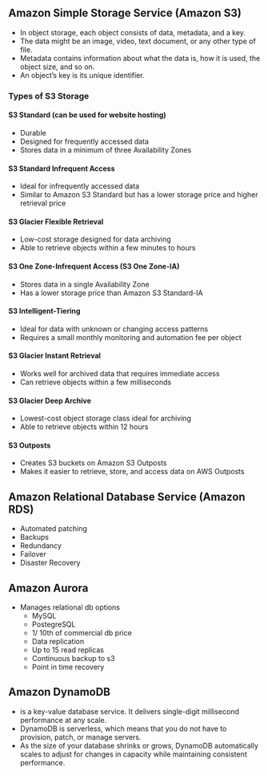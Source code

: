 ## Amazon Simple Storage Service (Amazon S3)
- In object storage, each object consists of data, metadata, and a key.
- The data might be an image, video, text document, or any other type of file.
- Metadata contains information about what the data is, how it is used, the object size, and so on. 
- An object’s key is its unique identifier.

### Types of S3 Storage

#### S3 Standard (can be used for website hosting)
- Durable
- Designed for frequently accessed data
- Stores data in a minimum of three Availability Zones

#### S3 Standard Infrequent Access
- Ideal for infrequently accessed data
- Similar to Amazon S3 Standard but has a lower storage price and higher retrieval price

#### S3 Glacier Flexible Retrieval
- Low-cost storage designed for data archiving
- Able to retrieve objects within a few minutes to hours

#### S3 One Zone-Infrequent Access (S3 One Zone-IA)
- Stores data in a single Availability Zone
- Has a lower storage price than Amazon S3 Standard-IA

#### S3 Intelligent-Tiering
- Ideal for data with unknown or changing access patterns
- Requires a small monthly monitoring and automation fee per object

#### S3 Glacier Instant Retrieval
- Works well for archived data that requires immediate access
- Can retrieve objects within a few milliseconds

#### S3 Glacier Deep Archive
- Lowest-cost object storage class ideal for archiving
- Able to retrieve objects within 12 hours

#### S3 Outposts
- Creates S3 buckets on Amazon S3 Outposts
- Makes it easier to retrieve, store, and access data on AWS Outposts

## Amazon Relational Database Service (Amazon RDS)
- Automated patching
- Backups
- Redundancy
- Failover
- Disaster Recovery

## Amazon Aurora
- Manages relational db options
	- MySQL
	- PostegreSQL
	- 1/ 10th of commercial db price
	- Data replication
	- Up to 15 read replicas
	- Continuous backup to s3
	- Point in time recovery

## Amazon DynamoDB
- is a key-value database service. It delivers single-digit millisecond performance at any scale.
- DynamoDB is serverless, which means that you do not have to provision, patch, or manage servers. 
- As the size of your database shrinks or grows, DynamoDB automatically scales to adjust for changes in capacity while maintaining consistent performance.